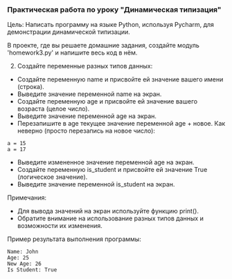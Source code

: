 ### Практическая работа по уроку "Динамическая типизация"

Цель: Написать программу на языке Python, используя Pycharm, для демонстрации динамической типизации.

В проекте, где вы решаете домашние задания, создайте модуль 'homework3.py' и напишите весь код в нём.

2. Создайте переменные разных типов данных:
  - Создайте переменную name и присвойте ей значение вашего имени (строка).
  - Выведите значение переменной name на экран.
  - Создайте переменную age и присвойте ей значение вашего возраста (целое число).
  - Выведите значение переменной age на экран.
  - Перезапишите в age текущее значение переменной age + новое.
Как неверно (просто перезапись на новое число):
```
a = 15
a = 17
```
  - Выведите измененное значение переменной age на экран.
  - Создайте переменную is_student и присвойте ей значение True (логическое значение).
  - Выведите значение переменной is_student на экран.

Примечания:
- Для вывода значений на экран используйте функцию print().
- Обратите внимание на использование разных типов данных и возможности их изменения.

Пример результата выполнения программы:
```
Name: John
Age: 25
New Age: 26
Is Student: True
```
